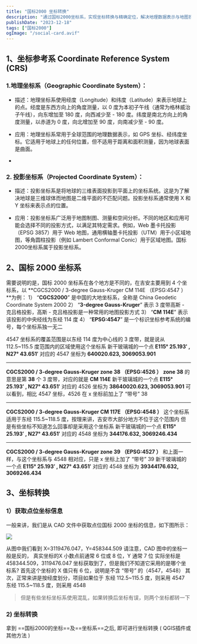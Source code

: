 ```yaml
---
title: "国标2000 坐标转换"
description: "通过国标2000坐标系，实现坐标转换与精确定位，解决地理数据表示与地图投影的不匹配问题。"
publishDate: "2023-12-18"
tags: ["国标2000"]
ogImage: "/social-card.avif"
---
```


<!-- more -->
## 1、坐标参考系 Coordinate Reference System (CRS)

### 1.地理坐标系（Geographic Coordinate System）：

  - 描述：地理坐标系使用经度（Longitude）和纬度（Latitude）来表示地球上的点。经度是东西方向上的角度测量，以 0 度为本初子午线（通常为格林威治子午线），向东增加至 180 度，向西减少至 - 180 度。纬度是南北方向上的角度测量，以赤道为 0 度，向北增加至 90 度，向南减少至 - 90 度。

  - 应用：地理坐标系常用于全球范围的地理数据表示，如 GPS 坐标、经纬度坐标。它适用于地球上的任何位置，但不适用于距离和面积测量，因为地球表面是曲面。
  -
### 2. 投影坐标系（Projected Coordinate System）：

  - 描述：投影坐标系是将地球的三维表面投影到平面上的坐标系统。这是为了解决地球是三维球体而地图是二维平面的不匹配问题。投影坐标系通常使用 X 和 Y 坐标来表示点的位置。

  - 应用：投影坐标系广泛用于地图制图、测量和空间分析。不同的地区和应用可能会选择不同的投影方式，以满足其特定需求。例如，Web 墨卡托投影（EPSG 3857）用于 Web 地图，通用横轴墨卡托投影（UTM）用于小区域地图，等角圆柱投影（例如 Lambert Conformal Conic）用于区域地图。国标 2000坐标系属于投影坐标系。

## 2、国标 2000 坐标系

需要说明的是，国标 2000 坐标系在各个地方是不同的，在吉安主要用到 4 个坐标系，以
**CGCS2000 / 3-degree Gauss-Kruger CM 114E （EPSG:4547 ）**为例：
1） “**CGCS2000**” 是中国的大地坐标系，全称是 China Geodetic Coordinate System 2000
2） “**3-degree Gauss-Kruger**” 表示 3 度带高斯 - 克吕格投影，高斯 - 克吕格投影是一种常用的地图投影方式
3） “**CM 114E**” 表示该投影的中央经线为东经 114 度
4） “**EPSG:4547**” 是一个标识坐标参考系统的编号，每个坐标系独一无二

4547 坐标系的覆盖范围是以东经 114 度为中心线的 3 度带，就是说从 112.5~115.5 度范围内的区域使用这个坐标系
新干玻璃城的一个点 **E115° 25.193′ , N27° 43.651′**
对应的 4547 坐标为 **640020.623, 3069053.901**

******

**CGCS2000 / 3-degree Gauss-Kruger zone 38 （EPSG:4526 ）**
**zone 38** 的意思是第 **38** 个 3 度带，对应的就是 **CM 114E**
新干玻璃城的一个点 **E115° 25.193′ , N27° 43.651′**
对应的 4526 坐标为 **38640020.623, 3069053.901**
可以看到，相比 4547 坐标，4526 在 x 坐标前加上了 “带号” 38

******

**CGCS2000 / 3-degree Gauss-Kruger CM 117E （EPSG:4548 ）**
这个坐标系适用于东经 115.5~118.5 度，按理来讲，吉安市大部分地方不位于这个范围内
但是有些坐标不知道怎么回事却是采用这个坐标系
新干玻璃城的一个点 **E115° 25.193′ , N27° 43.651′**
对应的 4548 坐标为 **344176.632, 3069246.434**

******

**CGCS2000 / 3-degree Gauss-Kruger zone 39 （EPSG:4527 ）**
和上面一样，与这个坐标系与 4548 相对应，只是 x 坐标上加了 “带号” 39
新干玻璃城的一个点 **E115° 25.193′ , N27° 43.651′**
对应的 4548 坐标为 **39344176.632, 3069246.434**

## 3、坐标转换

### 1）获取点位坐标信息

一般来讲，我们是从 CAD 文件中获取点位国标 2000 坐标的信息，如下图所示：

![](https://i2.343700.xyz/202407201403653.avif)

从图中我们看到 X=3119476.047，Y=458344.509
请注意，CAD 图中的坐标一般是反的，
真实坐标的X 小数点前通常 6 位或 8 位，Y 通常 7 位
实际坐标是 458344.509，3119476.047
坐标获取到了，但是我们不知道它采用的是哪个坐标系?
首先这个坐标的 X 值只有 6 位，说明是不含 “带号” 的（4547，4548）
其次，正常来讲是按经度划分，项目如果位于
东经 112.5~115.5 度，则采用 4547
东经 115.5~118.5 度，则采用 4548

> 但是有些坐标坐标系使用混乱，如果转换后坐标有误，则两个坐标都转一下

### 2) 坐标转换

拿到 ==国标2000的坐标==及==坐标系==之后, 即可进行坐标转换 ( QGIS插件或其他方法 )
